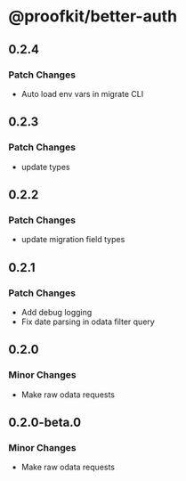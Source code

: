 # @proofkit/better-auth

## 0.2.4

### Patch Changes

- Auto load env vars in migrate CLI

## 0.2.3

### Patch Changes

- update types

## 0.2.2

### Patch Changes

- update migration field types

## 0.2.1

### Patch Changes

- Add debug logging
- Fix date parsing in odata filter query

## 0.2.0

### Minor Changes

- Make raw odata requests

## 0.2.0-beta.0

### Minor Changes

- Make raw odata requests

